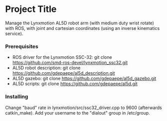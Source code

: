 # Project Title

Manage the Lynxmotion AL5D robot arm (with medium duty wrist rotate) with ROS, with joint and cartesian coordinates (using an inverse kinematics service).


### Prerequisites

* ROS driver for the Lynxmotion SSC-32: git clone https://github.com/smd-ros-devel/lynxmotion_ssc32.git
* AL5D robot description: git clone https://github.com/gdepaepe/al5d_description.git
* AL5D gazebo: git clone https://github.com/gdepaepe/al5d_gazebo.git
* AL5D scripts: git clone https://github.com/gdepaepe/al5d.git


### Installing

Change "baud" rate in lynxmotion/src/ssc32_driver.cpp to 9600 (afterwards catkin_make). Add your username to the "dialout" group in /etc/group.





